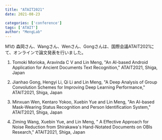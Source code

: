 ```yaml
---
title: "ATAIT2021"
date: 2021-08-23

categories: ['conference']
tags: ['ATAIT']
author: "MengLab"
---
```

M1の 森岡さん、Wangさん、Wenさん、Gongさんは、国際会議ATAIT2021にて、オンラインで論文発表を行いました。

1. Tomoki Morioka, Aravinda C V and Lin Meng, "An AI-based Android Application for Ancient Documents Text Recognition," ATAIT2021, Shiga, Japan

1. Jianhao Gong, Hengyi Li, Qi Li and Lin Meng, "A Deep Analysis of Group Convolution Schemes for Improving Deep Learning Performance," ATAIT2021, Shiga, Japan

1. Minxuan Wen, Kentaro Yokoo, Xuebin Yue and Lin Meng, "An AI-based Mask-Wearing Status Recognition and Person Identification System," ATAIT2021, Shiga, Japan

1. Ziming Wang, Xuebin Yue, and Lin Meng, " A Effective Approach for Noise Reduction from Shirakawa's Hand-Notated Documents on OBIs Research," ATAIT2021, Shiga, Japan
